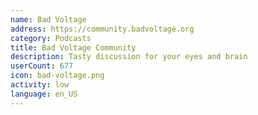 ```yaml
---
name: Bad Voltage
address: https://community.badvoltage.org
category: Podcasts
title: Bad Voltage Community
description: Tasty discussion for your eyes and brain
userCount: 677
icon: bad-voltage.png
activity: low
language: en_US
---
```

